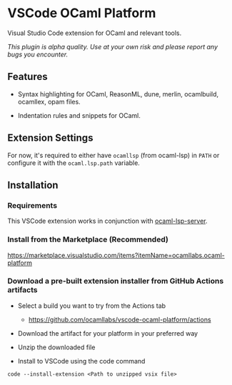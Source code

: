# VSCode OCaml Platform

Visual Studio Code extension for OCaml and relevant tools.

_This plugin is alpha quality. Use at your own risk and please report any bugs
you encounter._

## Features

- Syntax highlighting for OCaml, ReasonML, dune, merlin, ocamlbuild, ocamllex,
  opam files.

- Indentation rules and snippets for OCaml.

## Extension Settings

For now, it's required to either have `ocamllsp` (from ocaml-lsp) in `PATH` or
configure it with the `ocaml.lsp.path` variable.

## Installation

### Requirements

This VSCode extension works in conjunction with
[ocaml-lsp-server](https://github.com/ocaml/ocaml-lsp).

### Install from the Marketplace (Recommended)

<https://marketplace.visualstudio.com/items?itemName=ocamllabs.ocaml-platform>

### Download a pre-built extension installer from GitHub Actions artifacts

- Select a build you want to try from the Actions tab

  - <https://github.com/ocamllabs/vscode-ocaml-platform/actions>

- Download the artifact for your platform in your preferred way

- Unzip the downloaded file

- Install to VSCode using the code command

```
code --install-extension <Path to unzipped vsix file>
```
